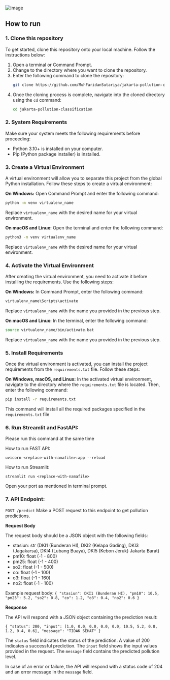 ![image](https://github.com/MuhFaridanSutariya/jakarta-pollution-classification/assets/88027268/9ec31df5-5efb-4436-b08b-7972b67dc5af)

## How to run

### 1. Clone this repository
To get started, clone this repository onto your local machine. Follow the instructions below:

1. Open a terminal or Command Prompt.
2. Change to the directory where you want to clone the repository.
3. Enter the following command to clone the repository:
   ```bash
   git clone https://github.com/MuhFaridanSutariya/jakarta-pollution-classification.git
   ```
4. Once the cloning process is complete, navigate into the cloned directory using the `cd` command:
   ```bash
   cd jakarta-pollution-classification
   ```

### 2. System Requirements
Make sure your system meets the following requirements before proceeding:
- Python 3.10+ is installed on your computer.
- Pip (Python package installer) is installed.

### 3. Create a Virtual Environment
A virtual environment will allow you to separate this project from the global Python installation. Follow these steps to create a virtual environment:

**On Windows:**
Open Command Prompt and enter the following command:
```bash
python -m venv virtualenv_name
```
Replace `virtualenv_name` with the desired name for your virtual environment.

**On macOS and Linux:**
Open the terminal and enter the following command:
```bash
python3 -m venv virtualenv_name
```
Replace `virtualenv_name` with the desired name for your virtual environment.

### 4. Activate the Virtual Environment
After creating the virtual environment, you need to activate it before installing the requirements. Use the following steps:

**On Windows:**
In Command Prompt, enter the following command:
```bash
virtualenv_name\Scripts\activate
```
Replace `virtualenv_name` with the name you provided in the previous step.

**On macOS and Linux:**
In the terminal, enter the following command:
```bash
source virtualenv_name/bin/activate.bat
```
Replace `virtualenv_name` with the name you provided in the previous step.

### 5. Install Requirements
Once the virtual environment is activated, you can install the project requirements from the `requirements.txt` file. Follow these steps:

**On Windows, macOS, and Linux:**
In the activated virtual environment, navigate to the directory where the `requirements.txt` file is located. Then, enter the following command:
```bash
pip install -r requirements.txt
```
This command will install all the required packages specified in the `requirements.txt` file

### 6. Run Streamlit and FastAPI:

Please run this command at the same time

How to run FAST API:

``uvicorn <replace-with-namafile>:app --reload``

How to run Streamlit:

``streamlit run <replace-with-namafile>``

Open your port as mentioned in terminal prompt.

### 7. API Endpoint:

`POST /predict`
Make a POST request to this endpoint to get pollution predictions.

<b>Request Body</b>

The request body should be a JSON object with the following fields:

- stasiun: str (DKI1 (Bunderan HI), DKI2 (Kelapa Gading), DKI3 (Jagakarsa), DKI4 (Lubang Buaya), DKI5 (Kebon Jeruk) Jakarta Barat)
- pm10: float (-1 - 800)
- pm25: float (-1 - 400)
- so2: float (-1 - 500)
- co: float (-1 - 100)
- o3: float (-1 - 160)
- no2: float (-1 - 100)

Example request body:
`
{
    "stasiun": DKI1 (Bunderan HI),
    "pm10": 10.5,
    "pm25": 5.2,
    "so2": 0.8,
    "co": 1.2,
    "o3": 0.4,
    "no2": 0.6
}
`

<b>Response</b>

The API will respond with a JSON object containing the prediction result:

`
{
    "status": 200,
    "input": [1.0, 0.0, 0.0, 0.0, 0.0, 10.5, 5.2, 0.8, 1.2, 0.4, 0.6],
    "message": "TIDAK SEHAT"
}
`

The `status` field indicates the status of the prediction. A value of 200 indicates a successful prediction. The `input` field shows the input values provided in the request. The `message` field contains the predicted pollution level.

In case of an error or failure, the API will respond with a status code of 204 and an error message in the `message` field.





